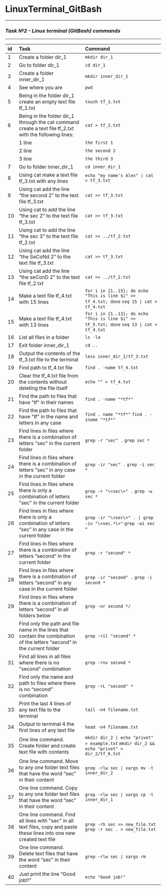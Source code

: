 # LinuxTerminal_GitBash
__________________________________________________________________________________
### **_Task №2 - Linux terminal (GitBash) commands_**
__________________________________________________________________________________
| id |  Task    | Command   |
| :---   | :--- | :--- |
| 1 | Create a folder dir_1   | `mkdir dir_1`   |
| 2 | Go to folder dir_1   | `cd dir_1`   |
| 3 | Create a folder inner_dir_1   | `mkdir inner_dir_1`   |
| 4 | See where you are   | `pwd`   |
| 5 | Being in the folder dir_1 create an empty text file tf_1.txt   | `touch tf_1.txt`   |
| 6 | Being in the folder dir_1 through the cat command create a text file tf_2.txt with the following lines:   | `cat > tf_2.txt`   |
|  |  1 line  | `the first 1` |
|  |  2 line  | `the second 2`  |
|  |  3 line  | `the third 3`  |
| 7 | Go to folder inner_dir_1    | `cd inner_dir_1`   |
| 8 | Using cat make a text file tf_3.txt with any lines   | `echo "my name's Alex" \| cat > tf_3.txt`   |
| 9 | Using cat add the line “the second 2” to the text file tf_3.txt   | `cat >> tf_3.txt`   |
| 10 | Using cat to add the line “the sec 2” to the text file tf_3.txt   | `cat >> tf_3.txt`    |
| 11 | Using cat to add the line “the sec 3” to the text file tf_2.txt   | `cat >> ../tf_2.txt`   |
| 12 | Using cat add the line “the SeCoNd 2” to the text file tf_3.txt   | `cat >> tf_3.txt`   |
| 13 | Using cat add the line “the seConD 2” to the text file tf_2.txt   | `cat >> ../tf_2.txt`   |
| 14 | Make a text file tf_4.txt with 15 lines   | `for i in {1..15}; do echo "This is line $i" >> tf_4.txt; done` `seq 15 \| cat > tf_4.txt`   |
| 15 | Make a text file tf_4.txt with 13 lines   | `for i in {1..13}; do echo "This is line $i" >> tF_5.txt; done` `seq 13 \| cat > tf_4.txt `   |
| 16 | List all files in a folder   | `ls -la`   |
| 17 | Exit folder inner_dir_1   | `cd ..`   |
| 18 | Output the contents of the tf_3.txt file to the terminal   | `less inner_dir_1/tf_3.txt`   |
| 19 | Find path to tf_4.txt file   | `find . -name tf_4.txt`   |
| 20 | Clear the tf_4.txt file from the contents without deleting the file itself   | `echo "" > tf_4.txt`   |
| 21 | Find the path to files that have "tf" in their names   | `find . -name "*tf*"`   |
| 22 | Find the path to files that have "tf" in the name and letters in any case   | `find . name "*tf*"` `find . -iname "*tf*"`   |
| 23 | Find lines in files where there is a combination of letters "sec" in the current folder   | `grep -r "sec" .` `grep sec *`   |
| 24 | Find lines in files where there is a combination of letters "sec" in any case in the current folder   | `grep -ir "sec" .` `grep -i sec *`   |
| 25 | Find lines in files where there is only a combination of letters "sec" in the current folder   | `grep -r "\<sec\>" .` `grep -w sec *`  |
| 26 | Find lines in files where there is only a combination of letters “sec” in any case in the current folder   | `grep -ir "\<sec\>" . \| grep -iv "\<sec.*\>"` `grep -wi sec *`  |
| 27 | Find lines in files where there is a combination of letters “second” in the current folder   | `grep -r "second" *`   |
| 28 | Find lines in files where there is a combination of letters “second” in any case in the current folder   | `grep -ir "second" .` `grep -i second *`   |
| 29 | Find lines in files where there is a combination of letters “second” in all folders below   | `grep -nr second */`   |
| 30 | Find only the path and file name in the lines that contain the combination of the letters “second” in the current folder   | `grep -ril "second" *`   |
| 31 | Find all lines in all files where there is no "second" combination   | `grep -rnv second *`   |
| 32 | Find only the name and path to files where there is no “second” combination   | `grep -rL "second" *`   |
| 33 | Print the last 4 lines of any text file to the terminal   |  `tail -n4 filename.txt`    |
| 34 | Output to terminal 4 the first lines of any text file   |   `head -n4 filename.txt`    |
| 35 | One line command. Create folder and create text file with contents   | `mkdir dir_2 \| echo "privet" > example.txt` `mkdir dir_2 && echo "privet" > dir_2/tf_6.txt`   |
| 36 | One line command. Move to any one folder text files that have the word “sec” in their content   | `grep -rlw sec \| xargs mv -t inner_dir_2`   |
| 37 | One line command. Copy to any one folder text files that have the word “sec” in their content   | `grep -rlw sec \| xargs cp -t inner_dir_1`   |
| 38 | One line command. Find all lines with "sec" in all text files, copy and paste these lines into one new created text file   | `grep -rh sec >> new_file.txt` `grep -r sec . > new_file.txt`   |
| 39 | One line command. Delete text files that have the word “sec” in their content   | `grep -rlw sec \| xargs rm`   |
| 40 | Just print the line “Good job!!”   |   `echo "Good job!"`     |
